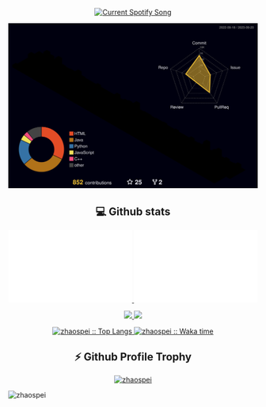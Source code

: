 
<p align="center">
<a href="https://github.com/tthn0/Spotify-Readme">
  <img src="https://spotify-readme-git-main-zhaospei.vercel.app/api?rainbow=true&scan=true&spin=true" alt="Current Spotify Song">
</a>
<p>

![](./profile-3d-contrib/profile-night-rainbow.svg)

<h2 align="center"> 💻 Github stats </h2>

<p align="center">
   <a href="https://github.com/zhaospei/">
      <img width="49.5%" src="https://github.com/zhaospei/github-stats/blob/master/generated/overview.svg" />
      <img width="49.5%" src="https://github.com/zhaospei/github-stats/blob/master/generated/languages.svg" />
   </a>
</p>

<p align="center">
   <a href="https://github.com/zhaospei/">
      <img width="49.5%" src="https://github-readme-streak-stats.herokuapp.com/?user=zhaospei&theme=tokyonight" />
      <img width="49.5%" src="https://github-readme-stats.vercel.app/api?username=zhaospei&show_icons=true&theme=tokyonight" />
   </a>
</p>
<p align="center">
  <a href="https://github.com/zhaospei/">
     <img width="49.5%" src="https://github-readme-stats.vercel.app/api/top-langs/?username=zhaospei&theme=tokyonight&layout=compact" alt="zhaospei :: Top Langs" />
     <img width="49.5%" src="https://github-readme-stats.vercel.app/api/wakatime?username=zhaospei&theme=tokyonight" alt="zhaospei :: Waka time" />
 </a>
</p>
 

<h2 align="center"> ⚡ Github Profile Trophy </h2>
<p align="center"> 
   <a href="https://github.com/zhaospei/github-profile-trophy">
      <img src="https://github-profile-trophy.vercel.app/?username=zhaospei&theme=onedark&row=2&column=3" alt="zhaospei" />
   </a> 
</p>
 
<img src="https://komarev.com/ghpvc/?username=zhaospei" alt="zhaospei" />

